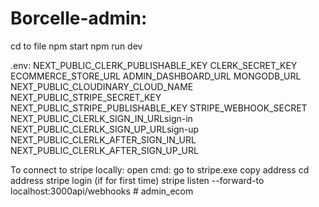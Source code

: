# Borcelle-admin:

cd to file
npm start
npm run dev

.env:
NEXT_PUBLIC_CLERK_PUBLISHABLE_KEY
CLERK_SECRET_KEY
ECOMMERCE_STORE_URL
ADMIN_DASHBOARD_URL
MONGODB_URL
NEXT_PUBLIC_CLOUDINARY_CLOUD_NAME
NEXT_PUBLIC_STRIPE_SECRET_KEY
NEXT_PUBLIC_STRIPE_PUBLISHABLE_KEY
STRIPE_WEBHOOK_SECRET
NEXT_PUBLIC_CLERLK_SIGN_IN_URLsign-in
NEXT_PUBLIC_CLERLK_SIGN_UP_URLsign-up
NEXT_PUBLIC_CLERLK_AFTER_SIGN_IN_URL
NEXT_PUBLIC_CLERLK_AFTER_SIGN_UP_URL

To connect to stripe locally:
open cmd: go to stripe.exe copy address
cd address
stripe login (if for first time)
stripe listen --forward-to localhost:3000api/webhooks
#   a d m i n _ e c o m  
 